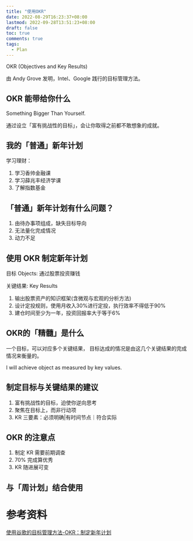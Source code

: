 ```yaml
---
title: "使用OKR"
date: 2022-08-29T16:23:37+08:00
lastmod: 2022-09-28T13:51:23+08:00
draft: false
toc: true
comments: true
tags:
  - Plan
---
```


OKR (Objectives and Key Results)

由 Andy Grove 发明，Intel、Google 践行的目标管理方法。

## OKR 能带给你什么
Something Bigger Than Yourself.

通过设立「富有挑战性的目标」，会让你取得之前都不敢想象的成就。

## 我的「普通」新年计划
学习理财：
1. 学习香帅金融课
2. 学习薛兆丰经济学课
3. 了解指数基金

## 「普通」新年计划有什么问题？
1. 由待办事项组成，缺失目标导向
2. 无法量化完成情况
3. 动力不足

## 使用 OKR 制定新年计划
目标 Objects: 通过股票投资赚钱

关键结果: Key Results
1. 输出股票资产的知识框架(含微观与宏观的分析方法)
2. 设计定投规则，使用月收入30%进行定投，执行效率不得低于90%
3. 建仓时间至少为一年，投资回报率大于等于6%

## OKR的「精髓」是什么
一个目标，可以对应多个关键结果，
目标达成的情况是由这几个关键结果的完成情况来衡量的。

I will achieve object as measured by key values.

## 制定目标与关键结果的建议
1. 富有挑战性的目标，迫使你逆向思考
2. 聚焦在目标上，而非行动项
3. KR 三要素：必须明确|有时间节点｜符合实际

## OKR 的注意点
1. 制定 KR 需要前期调查
2. 70% 完成算优秀
3. KR 随进展可变

## 与「周计划」结合使用

# 参考资料
[使用谷歌的目标管理方法-OKR：制定新年计划](https://www.bilibili.com/video/BV1q7411t7KT?spm_id_from=333.999.0.0&vd_source=c0bd412f4e3efd5d80e196d81c024209)